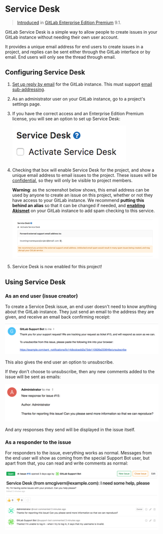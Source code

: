 # Service Desk

> [Introduced][ee-149] in [GitLab Enterprise Edition Premium][ee] 9.1.

GitLab Service Desk is a simple way to allow people to create issues in your
GitLab instance without needing their own user account.

It provides a unique email address for end users to create issues in a project,
and replies can be sent either through the GitLab interface or by email. End
users will only see the thread through email.

## Configuring Service Desk

1.   [Set up reply by email][reply-by-email] for the GitLab instance. This must
     support [email sub-addressing][email-sub-addressing].
2.   As an administrator user on your GitLab instance, go to a project's settings
     page.
3.   If you have the correct access and an Enterprise Edition Premium license,
     you will see an option to set up Service Desk:

     ![Activate Service Desk option](img/service_desk_disabled.png)
4.   Checking that box will enable Service Desk for the project, and show a
     unique email address to email issues to the project. These issues will be
     [confidential], so they will only be visible to project members.

     **Warning**: as the screenshot below shows, this email address can be used
     by anyone to create an issue on this project, whether or not they have
     access to your GitLab instance. We recommend **putting this behind an
     alias** so that it can be changed if needed, and
     **[enabling Akismet][akismet]** on your GitLab instance to add spam
     checking to this service.

     ![Service Desk enabled](img/service_desk_enabled.png)
5.   Service Desk is now enabled for this project!

## Using Service Desk

### As an end user (issue creator)

To create a Service Desk issue, an end user doesn't need to know anything about
the GitLab instance. They just send an email to the address they are given, and
receive an email back confirming receipt:

![Service Desk enabled](img/service_desk_confirmation_email.png)

This also gives the end user an option to unsubscribe.

If they don't choose to unsubscribe, then any new comments added to the issue
will be sent as emails:

![Service Desk reply email](img/service_desk_reply.png)

And any responses they send will be displayed in the issue itself.

### As a responder to the issue

For responders to the issue, everything works as normal. Messages from the end
user will show as coming from the special Support Bot user, but apart from that,
you can read and write comments as normal:

![Service Desk issue thread](img/service_desk_thread.png)

[ee-149]: https://gitlab.com/gitlab-org/gitlab-ee/issues/149 "Service Desk with email"
[ee]: https://about.gitlab.com/gitlab-ee/ "GitLab Enterprise Edition landing page"
[reply-by-email]: ../../administration/reply_by_email.md#set-it-up
[email-sub-addressing]: ../../administration/reply_by_email.md#email-sub-addressing
[confidential]: ./issues/confidential_issues.md "Confidential issues"
[akismet]: ../../integration/akismet.md
